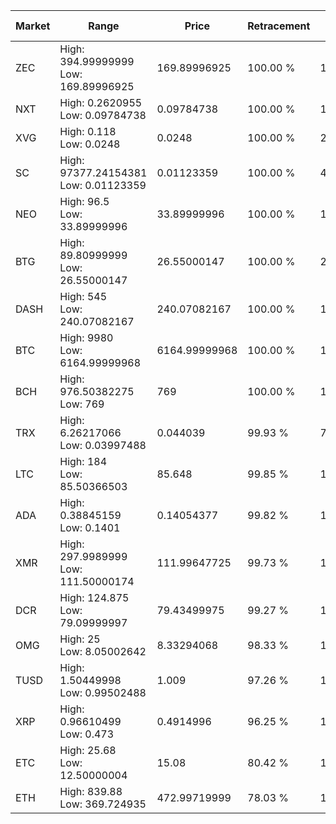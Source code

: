 | Market | Range | Price| Retracement | Doubles to 50% |
| --- | --- | --- | --- | --- |
| ZEC | High: 394.99999999<br />Low: 169.89996925 | 169.89996925 | 100.00 % | 1.66 |
| NXT | High: 0.2620955<br />Low: 0.09784738 | 0.09784738 | 100.00 % | 1.84 |
| XVG | High: 0.118<br />Low: 0.0248 | 0.0248 | 100.00 % | 2.88 |
| SC | High: 97377.24154381<br />Low: 0.01123359 | 0.01123359 | 100.00 % | 4,334,200.05 |
| NEO | High: 96.5<br />Low: 33.89999996 | 33.89999996 | 100.00 % | 1.92 |
| BTG | High: 89.80999999<br />Low: 26.55000147 | 26.55000147 | 100.00 % | 2.19 |
| DASH | High: 545<br />Low: 240.07082167 | 240.07082167 | 100.00 % | 1.64 |
| BTC | High: 9980<br />Low: 6164.99999968 | 6164.99999968 | 100.00 % | 1.31 |
| BCH | High: 976.50382275<br />Low: 769 | 769 | 100.00 % | 1.13 |
| TRX | High: 6.26217066<br />Low: 0.03997488 | 0.044039 | 99.93 % | 71.55 |
| LTC | High: 184<br />Low: 85.50366503 | 85.648 | 99.85 % | 1.57 |
| ADA | High: 0.38845159<br />Low: 0.1401 | 0.14054377 | 99.82 % | 1.88 |
| XMR | High: 297.9989999<br />Low: 111.50000174 | 111.99647725 | 99.73 % | 1.83 |
| DCR | High: 124.875<br />Low: 79.09999997 | 79.43499975 | 99.27 % | 1.28 |
| OMG | High: 25<br />Low: 8.05002642 | 8.33294068 | 98.33 % | 1.98 |
| TUSD | High: 1.50449998<br />Low: 0.99502488 | 1.009 | 97.26 % | 1.24 |
| XRP | High: 0.96610499<br />Low: 0.473 | 0.4914996 | 96.25 % | 1.46 |
| ETC | High: 25.68<br />Low: 12.50000004 | 15.08 | 80.42 % | 1.27 |
| ETH | High: 839.88<br />Low: 369.724935 | 472.99719999 | 78.03 % | 1.28 |
